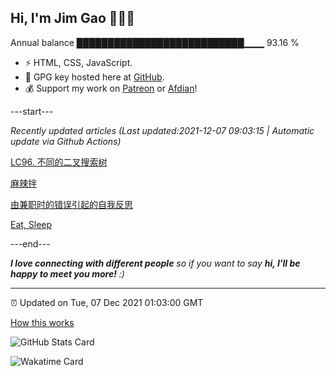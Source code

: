 
<h2>Hi, I'm Jim Gao 👋👨‍💻</h2>

Annual balance    ███████████████████████████▁▁▁   93.16 %

- ⚡ HTML, CSS, JavaScript.
- 🔑 GPG key hosted here at [GitHub](https://github.com/tianheg.gpg).
- 💰 Support my work on [Patreon](https://www.patreon.com/tianheg) or [Afdian](https://afdian.net/@tianheg)!

---start---

*Recently updated articles (Last updated:2021-12-07 09:03:15 | Automatic update via Github Actions)*

[LC96. 不同的二叉搜索树](https://blog.yidajiabei.xyz/posts/lc-96-unique-binary-search-trees/)

[麻辣拌](https://blog.yidajiabei.xyz/posts/spicy-mix/)

[由兼职时的错误引起的自我反思](https://blog.yidajiabei.xyz/posts/part-time-job-error-self-reflection/)

[Eat, Sleep](https://blog.yidajiabei.xyz/en/posts/eat-sleep/)

---end---

<em><b>I love connecting with different people</b> so if you want to say <b>hi, I'll be happy to meet you more!</b> :)</em>

---

⏰ Updated on Tue, 07 Dec 2021 01:03:00 GMT

[How this works](https://github.com/tianheg/tianheg/issues/1)

![GitHub Stats Card](https://tianheg-readme-stats.vercel.app/api?username=tianheg&show_icons=true)

![Wakatime Card](https://tianheg-readme-stats.vercel.app/api/wakatime?username=tianheg&layout=compact)
